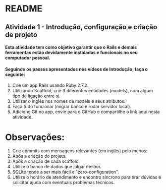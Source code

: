 # README
## Atividade 1 - Introdução, configuração e criação de projeto

#### Esta atividade tem como objetivo garantir que o Rails e demais ferramentas estão devidamente instaladas e funcionais no seu computador pessoal.

#### Seguindo os passos apresentados nos vídeos de Introdução, faça o seguinte:

1. Crie um app Rails usando Ruby 2.7.2.
2. Utilizando Scaffold, crie 3 diferentes entidades (models), com algum tipo de ligação entre si. 
3. Utilizar o inglês nos nomes de models e seus atributos.
4. Faça tudo funcionar (migrar banco e rodar servidor local).
5. Adicione Git no app, envie para o GitHub e compartilhe o link aqui nesta atividade.

# Observações:

1. Crie commits com mensagens relevantes (em inglês) pelo menos:
2. Após a criação do projeto.
3. Após a criação de cada scaffold.
4. Utilize o banco de dados que julgar melhor.
5. SQLite tende a ser mais fácil e "zero-configuration".
6. Utilize o horário de atendimento e encontro síncrono para tirar dúvidas e solicitar ajuda com eventuais problemas técnicos.
